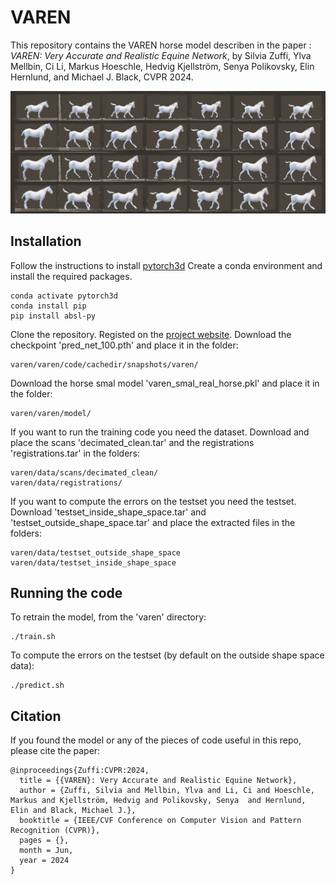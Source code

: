 # VAREN
This repository contains the VAREN horse model describen in the paper : _VAREN: Very Accurate and Realistic Equine Network_, by Silvia Zuffi, Ylva Mellbin, Ci Li, Markus Hoeschle, Hedvig Kjellström, Senya Polikovsky, Elin Hernlund, and Michael J. Black, CVPR 2024. 

![teaser](./images/teaser_larger1.png)

## Installation
Follow the instructions to install [pytorch3d](https://github.com/facebookresearch/pytorch3d/tree/main)
Create a conda environment and install the required packages.
```
conda activate pytorch3d
conda install pip
pip install absl-py
```
Clone the repository.
Registed on the [project website](https://varen.is.tue.mpg.de).
Download the checkpoint 'pred_net_100.pth' and place it in the folder:
```
varen/varen/code/cachedir/snapshots/varen/
```
Download the horse smal model 'varen_smal_real_horse.pkl' and place it in the folder:
```
varen/varen/model/
```
If you want to run the training code you need the dataset.
Download and place the scans 'decimated_clean.tar' and the registrations 'registrations.tar' in the folders:
```
varen/data/scans/decimated_clean/
varen/data/registrations/
```
If you want to compute the errors on the testset you need the testset.
Download 'testset_inside_shape_space.tar' and 'testset_outside_shape_space.tar' and place the extracted files in the folders:
```
varen/data/testset_outside_shape_space
varen/data/testset_inside_shape_space
```



## Running the code
To retrain the model, from the 'varen' directory:
```
./train.sh
```
To compute the errors on the testset (by default on the outside shape space data):
```
./predict.sh
```



## Citation

If you found the model or any of the pieces of code useful in this repo, please cite the paper:

```
@inproceedings{Zuffi:CVPR:2024,  
  title = {{VAREN}: Very Accurate and Realistic Equine Network},  
  author = {Zuffi, Silvia and Mellbin, Ylva and Li, Ci and Hoeschle, Markus and Kjellström, Hedvig and Polikovsky, Senya  and Hernlund, Elin and Black, Michael J.},  
  booktitle = {IEEE/CVF Conference on Computer Vision and Pattern Recognition (CVPR)},  
  pages = {},
  month = Jun,
  year = 2024
}










